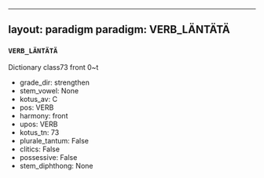 
---
layout: paradigm
paradigm: VERB_LÄNTÄTÄ
---
### ` VERB_LÄNTÄTÄ `

Dictionary class73 front 0~t
* grade_dir: strengthen
* stem_vowel: None
* kotus_av: C
* pos: VERB
* harmony: front
* upos: VERB
* kotus_tn: 73
* plurale_tantum: False
* clitics: False
* possessive: False
* stem_diphthong: None
